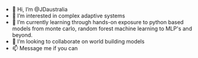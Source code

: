 - 👋 Hi, I’m @JDaustralia
- 👀 I’m interested in complex adaptive systems
- 🌱 I’m currently learning through hands-on exposure to python based models from monte carlo, random forest machine learning to MLP's and beyond.
- 💞️ I’m looking to collaborate on world building models
- 📫 Message me if you can

<!---
JDaustralia/JDaustralia is a ✨ special ✨ repository because its `README.md` (this file) appears on your GitHub profile.
You can click the Preview link to take a look at your changes.
--->
